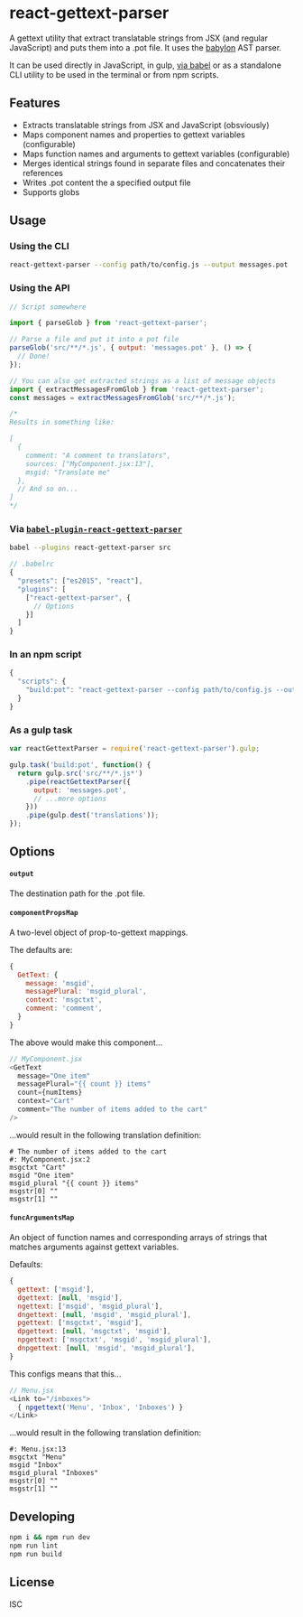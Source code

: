 # react-gettext-parser

A gettext utility that extract translatable strings from JSX (and regular JavaScript) and puts them into a .pot file. It uses the [babylon](https://github.com/babel/babylon) AST parser.

It can be used directly in JavaScript, in gulp, [via babel](https://github.com/alexanderwallin/babel-plugin-react-gettext-parser) or as a standalone CLI utility to be used in the terminal or from npm scripts.

## Features

* Extracts translatable strings from JSX and JavaScript (obsviously)
* Maps component names and properties to gettext variables (configurable)
* Maps function names and arguments to gettext variables (configurable)
* Merges identical strings found in separate files and concatenates their references
* Writes .pot content the a specified output file
* Supports globs

## Usage

### Using the CLI

```bash
react-gettext-parser --config path/to/config.js --output messages.pot 'src/**/{*.js,*.jsx}'
```

### Using the API

```js
// Script somewhere

import { parseGlob } from 'react-gettext-parser';

// Parse a file and put it into a pot file
parseGlob('src/**/*.js', { output: 'messages.pot' }, () => {
  // Done!
});

// You can also get extracted strings as a list of message objects
import { extractMessagesFromGlob } from 'react-gettext-parser';
const messages = extractMessagesFromGlob('src/**/*.js');

/*
Results in something like:

[
  {
    comment: "A comment to translators",
    sources: ["MyComponent.jsx:13"],
    msgid: "Translate me"
  },
  // And so on...
]
*/
```

### Via [`babel-plugin-react-gettext-parser`](http://github.com/alexanderwallin)

```bash
babel --plugins react-gettext-parser src
```

```js
// .babelrc
{
  "presets": ["es2015", "react"],
  "plugins": [
    ["react-gettext-parser", {
      // Options
    }]
  ]
}
```

### In an npm script

```js
{
  "scripts": {
    "build:pot": "react-gettext-parser --config path/to/config.js --output messages.pot 'src/**/*.js*'"
  }
}
```

### As a gulp task

```js
var reactGettextParser = require('react-gettext-parser').gulp;

gulp.task('build:pot', function() {
  return gulp.src('src/**/*.js*')
    .pipe(reactGettextParser({
      output: 'messages.pot',
      // ...more options
    }))
    .pipe(gulp.dest('translations'));
});
```

## Options

#### `output`

The destination path for the .pot file.

#### `componentPropsMap`

A two-level object of prop-to-gettext mappings.

The defaults are:

```js
{
  GetText: {
    message: 'msgid',
    messagePlural: 'msgid_plural',
    context: 'msgctxt',
    comment: 'comment',
  }
}
```

The above would make this component...

```js
// MyComponent.jsx
<GetText
  message="One item" 
  messagePlural="{{ count }} items" 
  count={numItems}
  context="Cart"
  comment="The number of items added to the cart"
/>
```

...would result in the following translation definition:

```pot
# The number of items added to the cart
#: MyComponent.jsx:2
msgctxt "Cart"
msgid "One item"
msgid_plural "{{ count }} items"
msgstr[0] ""
msgstr[1] ""
```

#### `funcArgumentsMap`

An object of function names and corresponding arrays of strings that matches arguments against gettext variables.

Defaults:

```js
{
  gettext: ['msgid'],
  dgettext: [null, 'msgid'],
  ngettext: ['msgid', 'msgid_plural'],
  dngettext: [null, 'msgid', 'msgid_plural'],
  pgettext: ['msgctxt', 'msgid'],
  dpgettext: [null, 'msgctxt', 'msgid'],
  npgettext: ['msgctxt', 'msgid', 'msgid_plural'],
  dnpgettext: [null, 'msgid', 'msgid_plural'],
}
```

This configs means that this...

```js
// Menu.jsx
<Link to="/inboxes">
  { npgettext('Menu', 'Inbox', 'Inboxes') }
</Link>
```

...would result in the following translation definition:

```pot
#: Menu.jsx:13
msgctxt "Menu"
msgid "Inbox"
msgid_plural "Inboxes"
msgstr[0] ""
msgstr[1] ""
```

## Developing

```bash
npm i && npm run dev
npm run lint
npm run build
```

## License

ISC
